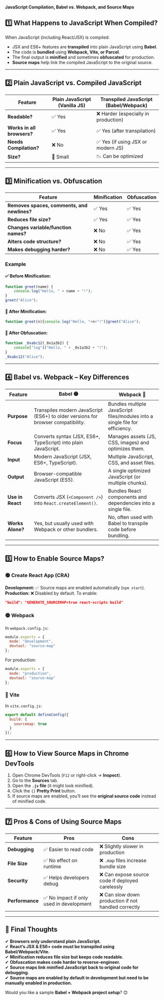 **JavaScript Compilation, Babel vs. Webpack, and Source Maps**

## **1️⃣ What Happens to JavaScript When Compiled?**  
When JavaScript (including React/JSX) is compiled:
- JSX and ES6+ features are **transpiled** into plain JavaScript using **Babel**.
- The code is **bundled** using **Webpack, Vite, or Parcel**.
- The final output is **minified** and sometimes **obfuscated** for production.
- **Source maps** help link the compiled JavaScript to the original source.

---

## **2️⃣ Plain JavaScript vs. Compiled JavaScript**
| Feature | Plain JavaScript (Vanilla JS) | Transpiled JavaScript (Babel/Webpack) |
|---------|-------------------------------|----------------------------------------|
| **Readable?** | ✅ Yes | ❌ Harder (especially in production) |
| **Works in all browsers?** | ✅ Yes | ✅ Yes (after transpilation) |
| **Needs Compilation?** | ❌ No | ✅ Yes (if using JSX or modern JS) |
| **Size?** | 🚀 Small | 📉 Can be optimized |

---

## **3️⃣ Minification vs. Obfuscation**
| Feature | Minification | Obfuscation |
|---------|-------------|-------------|
| **Removes spaces, comments, and newlines?** | ✅ Yes | ✅ Yes |
| **Reduces file size?** | ✅ Yes | ✅ Yes |
| **Changes variable/function names?** | ❌ No | ✅ Yes |
| **Alters code structure?** | ❌ No | ✅ Yes |
| **Makes debugging harder?** | ❌ No | ✅ Yes |

### **Example**
#### ✅ **Before Minification:**
```js
function greet(name) {
    console.log("Hello, " + name + "!");
}
greet("Alice");
```
#### 🔻 **After Minification:**
```js
function greet(n){console.log("Hello, "+n+"!")}greet("Alice");
```
#### 🔻 **After Obfuscation:**
```js
function _0xabc12(_0x1a3b2) {
    console["log"]("Hello, " + _0x1a3b2 + "!");
}
_0xabc12("Alice");
```

---

## **4️⃣ Babel vs. Webpack – Key Differences**  
| Feature | **Babel** 🟡 | **Webpack** 🔵 |
|---------------|------------|--------------|
| **Purpose** | Transpiles modern JavaScript (ES6+) to older versions for browser compatibility. | Bundles multiple JavaScript files/modules into a single file for efficiency. |
| **Focus** | Converts syntax (JSX, ES6+, TypeScript) into plain JavaScript. | Manages assets (JS, CSS, images) and optimizes them. |
| **Input** | Modern JavaScript (JSX, ES6+, TypeScript). | Multiple JavaScript, CSS, and asset files. |
| **Output** | Browser-compatible JavaScript (ES5). | A single optimized JavaScript (or multiple chunks). |
| **Use in React** | Converts JSX (`<Component />`) into `React.createElement()`. | Bundles React components and dependencies into a single file. |
| **Works Alone?** | Yes, but usually used with Webpack or other bundlers. | No, often used with Babel to transpile code before bundling. |

---

## **5️⃣ How to Enable Source Maps?**
### **🟢 Create React App (CRA)**
**Development:** ✅ Source maps are enabled automatically (`npm start`).  
**Production:** ❌ Disabled by default. To enable:
```json
"build": "GENERATE_SOURCEMAP=true react-scripts build"
```

### **🟡 Webpack**
In `webpack.config.js`:
```js
module.exports = {
  mode: "development",
  devtool: "source-map"
};
```
For production:
```js
module.exports = {
  mode: "production",
  devtool: "source-map"
};
```

### **🔵 Vite**
In `vite.config.js`:
```js
export default defineConfig({
  build: {
    sourcemap: true
  }
});
```

---

## **6️⃣ How to View Source Maps in Chrome DevTools**
1. Open Chrome DevTools (`F12` or right-click → **Inspect**).  
2. Go to the **Sources** tab.  
3. Open the **`.js` file** (it might look minified).  
4. Click the `{}` **Pretty Print** button.  
5. If source maps are enabled, you’ll see the **original source code** instead of minified code.

---

## **7️⃣ Pros & Cons of Using Source Maps**
| Feature | Pros | Cons |
|---------|------|------|
| **Debugging** | ✅ Easier to read code | ❌ Slightly slower in production |
| **File Size** | ✅ No effect on runtime | ❌ `.map` files increase bundle size |
| **Security** | ✅ Helps developers debug | ❌ Can expose source code if deployed carelessly |
| **Performance** | ✅ No impact if only used in development | ❌ Can slow down production if not handled correctly |

---

## **🎯 Final Thoughts**
✔ **Browsers only understand plain JavaScript.**  
✔ **React’s JSX & ES6+ code must be transpiled using Babel/Webpack/Vite.**  
✔ **Minification reduces file size but keeps code readable.**  
✔ **Obfuscation makes code harder to reverse-engineer.**  
✔ **Source maps link minified JavaScript back to original code for debugging.**  
✔ **Source maps are enabled by default in development but need to be manually enabled in production.**  

Would you like a sample **Babel + Webpack project setup**? 😊


